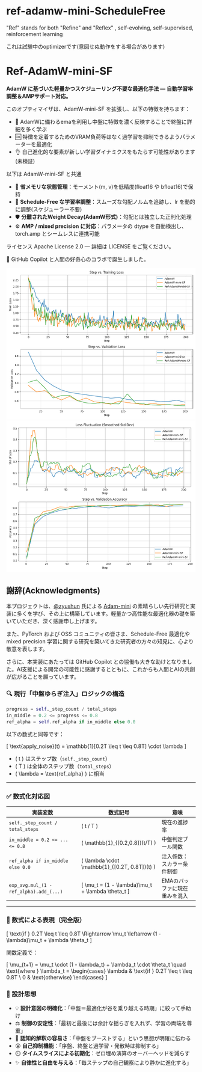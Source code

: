 # ref-adamw-mini-ScheduleFree
"Ref" stands for both "Refine" and "Reflex" , self-evolving, self-supervised, reinforcement learning

これは試験中のoptimizerです(意図せぬ動作をする場合があります)

# Ref-AdamW-mini-SF

**AdamW に基づいた軽量かつスケジューリング不要な最適化手法 — 自動学習率調整＆AMPサポート対応。**

このオプティマイザは、AdamW-mini-SF を拡張し、以下の特徴を持ちます：

- 👑 AdamWに備わるemaを利用し中盤に特徴を濃く反映することで終盤に詳細を多く学ぶ
- 🆒 特徴を定着するためのVRAM負荷等はなく過学習を抑制できるようパラメーターを最適化
- 👌 自己進化的な要素が新しい学習ダイナミクスをもたらす可能性があります(未検証)
    
 以下は AdamW-mini-SF と共通	
- 🚀 **省メモリな状態管理**：モーメント(m, v)を低精度(float16 や bfloat16)で保持
- 🧠 **Schedule-Free な学習率調整**：スムーズな勾配ノルムを追跡し、lr を動的に調整(スケジューラー不要)
- 🛡️ **分離されたWeight Decay(AdamW形式)**：勾配とは独立した正則化処理
- ⚙️ **AMP / mixed precision に対応**：パラメータの dtype を自動検出し、torch.amp とシームレスに連携可能

ライセンス Apache License 2.0 — 詳細は LICENSE をご覧ください。

🤖 GitHub Copilot と人間の好奇心のコラボで誕生しました。

![Ref-AdamW-mini-ScheduleFree00](https://github.com/muooon/ref-adamw-mini-ScheduleFree/blob/main/step-test00.png?raw=true)
![Ref-AdamW-mini-ScheduleFree01](https://github.com/muooon/ref-adamw-mini-ScheduleFree/blob/main/step-test01.png?raw=true)

## 謝辞(Acknowledgments)

本プロジェクトは、[@zyushun](https://github.com/zyushun) 氏による [Adam-mini](https://github.com/zyushun/Adam-mini) の素晴らしい先行研究と実装に多くを学び、その上に構築しています。軽量かつ高性能な最適化器の礎を築いていただき、深く感謝申し上げます。

また、PyTorch および OSS コミュニティの皆さま、Schedule-Free 最適化や mixed precision 学習に関する研究を築いてきた研究者の方々の知見に、心より敬意を表します。

さらに、本実装にあたっては GitHub Copilot との協働も大きな助けとなりました。AI支援による開発の可能性に感謝するとともに、これからも人間とAIの共創が広がることを願っています。


### 🔍 現行「中盤ゆらぎ注入」ロジックの構造

```python
progress = self._step_count / total_steps
in_middle = 0.2 <= progress <= 0.8
ref_alpha = self.ref_alpha if in_middle else 0.0
```

以下の数式と同等です：

\[
\text{apply\_noise}(t) = \mathbb{1}[0.2T \leq t \leq 0.8T] \cdot \lambda
\]

- \( t \) はステップ数（`self._step_count`）
- \( T \) は全体のステップ数（`total_steps`）
- \( \lambda = \text{ref\_alpha} \) に相当

---

### ✅ 数式化対応図

| 実装変数                     | 数式記号              | 意味                                     |
|----------------------------|----------------------|------------------------------------------|
| `self._step_count / total_steps` | \( t / T \)         | 現在の進捗率                             |
| `in_middle = 0.2 <= ... <= 0.8` | \( \mathbb{1}_{[0.2,0.8]}(t/T) \) | 中盤判定ブール関数                         |
| `ref_alpha if in_middle else 0.0` | \( \lambda \cdot \mathbb{1}_{[0.2T, 0.8T]}(t) \) | 注入係数：スカラー条件制御                 |
| `exp_avg.mul_(1 - ref_alpha).add_(...)` | \[ \mu_t = (1 - \lambda)\mu_t + \lambda \theta_t \] | EMAのバッファに現在重みを混入              |

---

### 🔧 数式による表現（完全版）

\[
\text{if } 0.2T \leq t \leq 0.8T \Rightarrow \mu_t \leftarrow (1 - \lambda)\mu_t + \lambda \theta_t
\]

関数定義で：

\[
\mu_{t+1} = \mu_t \cdot (1 - \lambda_t) + \lambda_t \cdot \theta_t
\quad \text{where } \lambda_t = \begin{cases}
\lambda & \text{if } 0.2T \leq t \leq 0.8T \\
0 & \text{otherwise}
\end{cases}
\]

### 💫 設計思想

- 💡 **設計意図の明確化**：「中盤＝最適化が谷を乗り越える時期」に絞って手助け
- ⚖️ **制御の安定性**：「最初と最後には余計な揺らぎを入れず、学習の両端を尊重」
- 🧠 **認知的解釈の容易さ**：「中盤をブーストする」という思想が明確に伝わる
- 😵 **自己抑制機能**：「序盤、終盤と過学習・発散時は抑制する」
- ⏲️ **タイムスライスによる初期化**：ゼロ埋め演算のオーバーヘッドを減らす
- ✨ **自律性と自由を与える**：「毎ステップの自己観察により静かに進化する」



